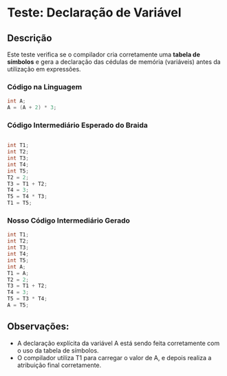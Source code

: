 # Teste: Declaração de Variável

## Descrição

Este teste verifica se o compilador cria corretamente uma **tabela de símbolos** e gera a declaração das cédulas de memória (variáveis) antes da utilização em expressões.

### Código na Linguagem

```c
int A;
A = (A + 2) * 3;

```

### Código Intermediário Esperado do Braida

```c

int T1;
int T2;
int T3;
int T4;
int T5;
T2 = 2;
T3 = T1 + T2;
T4 = 3;
T5 = T4 * T3;
T1 = T5;

```
### Nosso Código Intermediário Gerado 

```c
int T1;
int T2;
int T3;
int T4;
int T5;
int A;
T1 = A;
T2 = 2;
T3 = T1 + T2;
T4 = 3;
T5 = T3 * T4;
A = T5;

```

## Observações:

- A declaração explícita da variável A está sendo feita corretamente com o uso da tabela de símbolos.
- O compilador utiliza T1 para carregar o valor de A, e depois realiza a atribuição final corretamente.
